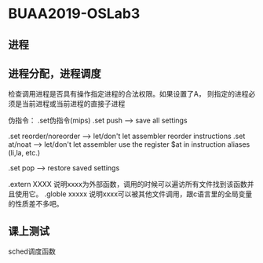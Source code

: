 # BUAA2019-OSLab3
## 进程
## 进程分配，进程调度
检查调用进程是否具有操作指定进程的合法权限。如果设置了A，
则指定的进程必须是当前进程或当前进程的直接子进程

伪指令：
.set伪指令(mips)
.set push --> save all settings 

.set reorder/noreorder --> let/don't let assembler reorder instructions 
.set at/noat --> let/don't let assembler use the register $at in instruction aliases (li,la, etc.)

.set pop --> restore saved settings 


.extern XXXX 说明xxxx为外部函数，调用的时候可以遍访所有文件找到该函数并且使用它。
.globle xxxxx 说明xxxx可以被其他文件调用，跟c语言里的全局变量的性质差不多吧。

## 课上测试
sched调度函数